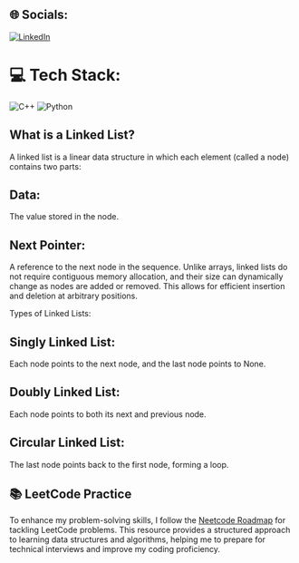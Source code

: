 ## 🌐 Socials:
[![LinkedIn](https://img.shields.io/badge/LinkedIn-%230077B5.svg?logo=linkedin&logoColor=white)](https://www.linkedin.com/in/atiladeoke/)

# 💻 Tech Stack:
![C++](https://img.shields.io/badge/c++-%2300599C.svg?style=for-the-badge&logo=c%2B%2B&logoColor=white)
![Python](https://img.shields.io/badge/python-3670A0?style=for-the-badge&logo=python&logoColor=ffdd54)

## What is a Linked List?
A linked list is a linear data structure in which each element (called a node) contains two parts:

## Data: 
The value stored in the node.
## Next Pointer: 
A reference to the next node in the sequence. Unlike arrays, linked lists do not require contiguous memory allocation, and their size can dynamically change as nodes are added or removed. This allows for efficient insertion and deletion at arbitrary positions.

Types of Linked Lists:
## Singly Linked List:
Each node points to the next node, and the last node points to None.
## Doubly Linked List:
Each node points to both its next and previous node.
## Circular Linked List:
The last node points back to the first node, forming a loop.
## 📚 LeetCode Practice
To enhance my problem-solving skills, I follow the [Neetcode Roadmap](https://neetcode.io/roadmap) for tackling LeetCode problems. This resource provides a structured approach to learning data structures and algorithms, helping me to prepare for technical interviews and improve my coding proficiency.

